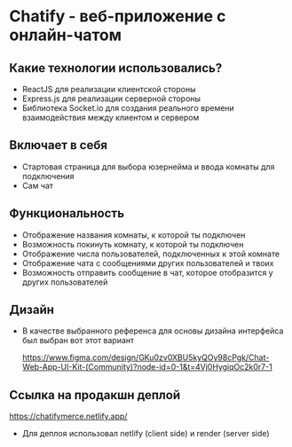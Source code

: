 # Chatify - веб-приложение с онлайн-чатом

## Какие технологии использовались?

- ReactJS для реализации клиентской стороны
- Express.js для реализации серверной стороны
- Библиотека Socket.io для создания реального времени взаимодействия между клиентом и сервером

## Включает в себя

- Стартовая страница для выбора юзернейма и ввода комнаты для подключения
- Сам чат

## Функциональность

- Отображение названия комнаты, к которой ты подключен
- Возможность покинуть комнату, к которой ты подключен
- Отображение числа пользователей, подключенных к этой комнате
- Отображение чата с сообщениями других пользователей и твоих
- Возможность отправить сообщение в чат, которое отобразится у других пользователей

## Дизайн

- В качестве выбранного референса для основы дизайна интерфейса был выбран вот этот вариант

  https://www.figma.com/design/GKu0zv0XBU5kyQOy98cPgk/Chat-Web-App-UI-Kit-(Community)?node-id=0-1&t=4Vj0HygiqOc2k0r7-1

## Ссылка на продакшн деплой

https://chatifymerce.netlify.app/

- Для деплоя использовал netlify (client side) и render (server side)
